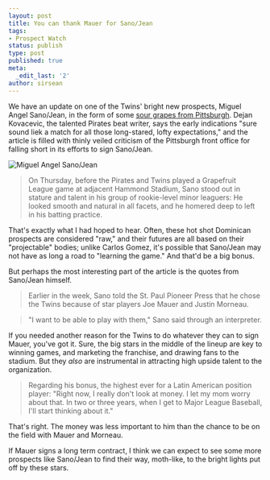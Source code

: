 ```yaml
---
layout: post
title: You can thank Mauer for Sano/Jean
tags:
- Prospect Watch
status: publish
type: post
published: true
meta:
  _edit_last: '2'
author: sirsean
---
```

We have an update on one of the Twins' bright new prospects, Miguel Angel Sano/Jean, in the form of some [sour grapes from Pittsburgh](http://www.post-gazette.com/pg/10078/1044060-63.stm). Dejan Kovacevic, the talented Pirates beat writer, says the early indications "sure sound liek a match for all those long-stared, lofty expectations," and the article is filled with thinly veiled criticism of the Pittsburgh front office for falling short in its efforts to sign Sano/Jean.

![Miguel Angel Sano/Jean](http://www.post-gazette.com/pg/images/201003/20100319pirates_330.jpg)

> On Thursday, before the Pirates and Twins played a Grapefruit League game at adjacent Hammond Stadium, Sano stood out in stature and talent in his group of rookie-level minor leaguers: He looked smooth and natural in all facets, and he homered deep to left in his batting practice.

That's exactly what I had hoped to hear. Often, these hot shot Dominican prospects are considered "raw," and their futures are all based on their "projectable" bodies; unlike Carlos Gomez, it's possible that Sano/Jean may not have as long a road to "learning the game." And that'd be a big bonus.

But perhaps the most interesting part of the article is the quotes from Sano/Jean himself.

> Earlier in the week, Sano told the St. Paul Pioneer Press that he chose the Twins because of star players Joe Mauer and Justin Morneau.

> "I want to be able to play with them," Sano said through an interpreter.

If you needed another reason for the Twins to do whatever they can to sign Mauer, you've got it. Sure, the big stars in the middle of the lineup are key to winning games, and marketing the franchise, and drawing fans to the stadium. But they _also_ are instrumental in attracting high upside talent to the organization.

> Regarding his bonus, the highest ever for a Latin American position player: "Right now, I really don't look at money. I let my mom worry about that. In two or three years, when I get to Major League Baseball, I'll start thinking about it."

That's right. The money was less important to him than the chance to be on the field with Mauer and Morneau.

If Mauer signs a long term contract, I think we can expect to see some more prospects like Sano/Jean to find their way, moth-like, to the bright lights put off by these stars.
